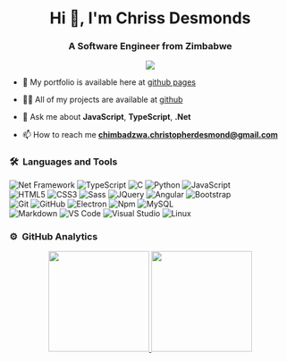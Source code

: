 <!-- ### Hi there 👋

[![Anurag's GitHub stats](https://github-readme-stats.vercel.app/api?username=ChrissDesy&hide=contribs&show_icons=true&count_private=true&theme=tokyonight)](https://github.com/anuraghazra/github-readme-stats) -->

<h1 align="center">Hi 👋, I'm Chriss Desmonds</h1>
<h3 align="center">A Software Engineer from Zimbabwe</h3>
	
<p align="center">
  <img src="https://komarev.com/ghpvc/?username=ChrissDesy&color=blueviolet&style=flat">
</p>

- 🌱 My portfolio is available here at [github pages](https://ChrissDesy.github.io)

- 👨‍💻 All of my projects are available at [github](https://github.com/ChrissDesy?tab=repositories)

- 💬 Ask me about **JavaScript**, **TypeScript**, **.Net**

- 📫 How to reach me **chimbadzwa.christopherdesmond@gmail.com**


	
### 🛠 &nbsp;Languages and Tools
![Net Framework](https://img.shields.io/badge/-.Net-007ACC?style=for-the-badge&logo=dotnet&logoColor=ffffff)
![TypeScript](https://img.shields.io/badge/-TypeScript-%23F7DF1C?style=for-the-badge&logo=typescript&logoColor=000000&labelColor=%23F7DF1C&color=%23FFCE5A)
![C](https://img.shields.io/badge/C-00599C?style=for-the-badge&logo=c&logoColor=white)
![Python](http://img.shields.io/badge/-Python-3776AB?style=for-the-badge&logo=python&logoColor=ffffff)
![JavaScript](https://img.shields.io/badge/JavaScript-0175C2?style=for-the-badge&logo=javascript&logoColor=white)
<br>
![HTML5](https://img.shields.io/badge/-HTML5-%23E44D27?style=for-the-badge&logo=html5&logoColor=ffffff)
![CSS3](https://img.shields.io/badge/-CSS3-%231572B6?style=for-the-badge&logo=css3)
![Sass](https://img.shields.io/badge/-Sass-%23CC6699?style=for-the-badge&logo=sass&logoColor=ffffff)
![JQuery](https://img.shields.io/badge/jQuery-0769AD?style=for-the-badge&logo=jquery&logoColor=white)
![Angular](https://img.shields.io/badge/-Angular-61DAFB?style=for-the-badge&logo=angular&logoColor=red)
![Bootstrap](https://img.shields.io/badge/Bootstrap-38B2AC?style=for-the-badge&logo=bootstrap&logoColor=white)
<br>
![Git](https://img.shields.io/badge/-Git-%23F05032?style=for-the-badge&logo=git&logoColor=%23ffffff)
![GitHub](https://img.shields.io/badge/-GitHub-181717?style=for-the-badge&logo=github)
![Electron](https://img.shields.io/badge/-Electron-339933?style=for-the-badge&logo=electron&logoColor=ffffff)
![Npm](https://img.shields.io/badge/-npm-CB3837?style=for-the-badge&logo=npm)
![MySQL](https://img.shields.io/badge/MySQL-4EA94B?style=for-the-badge&logo=mysql&logoColor=white)
<br>
![Markdown](https://img.shields.io/badge/Markdown-000000?style=for-the-badge&logo=markdown&logoColor=white)
![VS Code](http://img.shields.io/badge/-VS%20Code-007ACC?style=for-the-badge&logo=visual-studio-code&logoColor=ffffff)
![Visual Studio](http://img.shields.io/badge/-VS-007ACC?style=for-the-badge&logo=visual-studio&logoColor=ffffff)
![Linux](http://img.shields.io/badge/-Linux-0078D6?style=for-the-badge&logo=linux&logoColor=ffffff)
<br/>

### ⚙️ &nbsp;GitHub Analytics

<p align="center">
<a href="https://github.com/ChrissDesy">
  <img height="180em" src="https://github-readme-stats-eight-theta.vercel.app/api?username=ChrissDesy&show_icons=true&theme=algolia&include_all_commits=true&count_private=true"/>
  <img height="180em" src="https://github-readme-stats-eight-theta.vercel.app/api/top-langs/?username=ChrissDesy&layout=compact&langs_count=8&theme=algolia"/>
</a>
</p>

<!-- ### 🤝🏻 &nbsp;Connect with Me -->

<!-- <p> -->
<!-- <a href="https://www.ChrissDesy.com"><img src="https://img.shields.io/badge/-adityavsingh.com-3423A6?style=for-the-badge&logo=Google-Chrome&logoColor=white"/></a> -->
<!-- <a href="https://linkedin.com/in/ChrissDesy"><img src="https://img.shields.io/badge/-ChrissDesy-0077B5?style=flat&logo=Linkedin&logoColor=white"/></a>
<a href="mailto:vivek.p9737@gmail.com"><img src="https://img.shields.io/badge/-vivek.p9737@gmail.com-D14836?style=flat&logo=Gmail&logoColor=white"/></a>
<a href="https://twitter.com/ChrissDesy"><img src="https://img.shields.io/badge/-@ChrissDesy-1877F2?style=flat&logo=Twitter&logoColor=white"/></a>
</p> -->
<!-- <p align="center"><img align="center" src="https://github-readme-streak-stats.herokuapp.com/?user=ChrissDesy&" alt="ChrissDesy" /></p> -->
